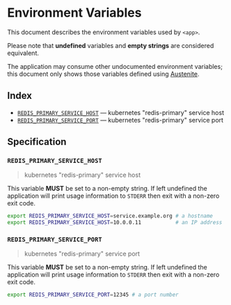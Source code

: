 # Environment Variables

This document describes the environment variables used by `<app>`.

Please note that **undefined** variables and **empty strings** are considered
equivalent.

The application may consume other undocumented environment variables; this
document only shows those variables defined using [Austenite].

[austenite]: https://github.com/env-iron/austenite

## Index

-   [`REDIS_PRIMARY_SERVICE_HOST`](#REDIS_PRIMARY_SERVICE_HOST) — kubernetes "redis-primary" service host
-   [`REDIS_PRIMARY_SERVICE_PORT`](#REDIS_PRIMARY_SERVICE_PORT) — kubernetes "redis-primary" service port

## Specification

### `REDIS_PRIMARY_SERVICE_HOST`

> kubernetes "redis-primary" service host

This variable **MUST** be set to a non-empty string.
If left undefined the application will print usage information to `STDERR` then
exit with a non-zero exit code.

```sh
export REDIS_PRIMARY_SERVICE_HOST=service.example.org # a hostname
export REDIS_PRIMARY_SERVICE_HOST=10.0.0.11           # an IP address
```

### `REDIS_PRIMARY_SERVICE_PORT`

> kubernetes "redis-primary" service port

This variable **MUST** be set to a non-empty string.
If left undefined the application will print usage information to `STDERR` then
exit with a non-zero exit code.

```sh
export REDIS_PRIMARY_SERVICE_PORT=12345 # a port number
```

